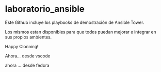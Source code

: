 # laboratorio_ansible


Este Github incluye los playbooks de demostración  de Ansible Tower.

Los mismos estan disponibles para que todos puedan mejorar e integrar en sus propios ambientes.

Happy Clonning!

Ahora... desde vscode

ahora ... desde fedora
